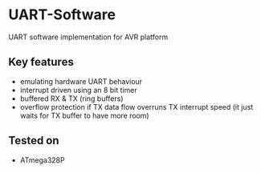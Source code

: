 # UART-Software
UART software implementation for AVR platform

## Key features
- emulating hardware UART behaviour
- interrupt driven using an 8 bit timer
- buffered RX & TX (ring buffers)
- overflow protection if TX data flow overruns TX interrupt speed (it just waits for TX buffer to have more room)

## Tested on
- ATmega328P
